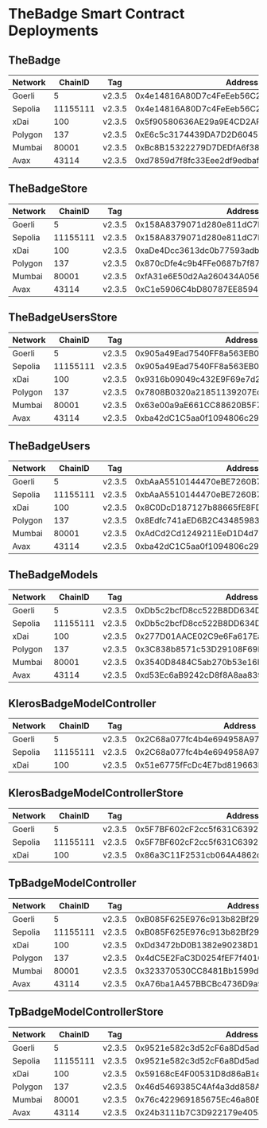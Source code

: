 # TheBadge Smart Contract Deployments

## TheBadge

| Network | ChainID  | Tag    | Address                                    |
| ------- | -------- | ------ | ------------------------------------------ |
| Goerli  | 5        | v2.3.5 | 0x4e14816A80D7c4FeEeb56C225e821c6374F4AB56 |
| Sepolia | 11155111 | v2.3.5 | 0x4e14816A80D7c4FeEeb56C225e821c6374F4AB56 |
| xDai    | 100      | v2.3.5 | 0x5f90580636AE29a9E4CD2AFFCE6d73501cD594F2 |
| Polygon | 137      | v2.3.5 | 0xE6c5c3174439DA7D2D60456Ca7eB97E7Dcd551e6 |
| Mumbai  | 80001    | v2.3.5 | 0xBc8B15322279D7DEDfA6f38EC22075491aEDDB0f |
| Avax    | 43114    | v2.3.5 | 0xd7859d7f8fc33Eee2df9edbafd247a2F398087a6 |

## TheBadgeStore

| Network | ChainID  | Tag    | Address                                    |
| ------- | -------- | ------ | ------------------------------------------ |
| Goerli  | 5        | v2.3.5 | 0x158A8379071d280e811dC7b670c22a0b46dC582D |
| Sepolia | 11155111 | v2.3.5 | 0x158A8379071d280e811dC7b670c22a0b46dC582D |
| xDai    | 100      | v2.3.5 | 0xaDe4Dcc3613dc0b77593adb3D694F2F6f71E4125 |
| Polygon | 137      | v2.3.5 | 0x870cDfe4c9b4FFe0687b7f871f6e96793440B214 |
| Mumbai  | 80001    | v2.3.5 | 0xfA31e6E50d2Aa260434A056e7CaA3FD582B1FfE8 |
| Avax    | 43114    | v2.3.5 | 0xC1e5906C4bD80787EE859432331B2791bD9BbF12 |

## TheBadgeUsersStore

| Network | ChainID  | Tag    | Address                                    |
| ------- | -------- | ------ | ------------------------------------------ |
| Goerli  | 5        | v2.3.5 | 0x905a49Ead7540FF8a563EB02F66B5c13c5e8eC71 |
| Sepolia | 11155111 | v2.3.5 | 0x905a49Ead7540FF8a563EB02F66B5c13c5e8eC71 |
| xDai    | 100      | v2.3.5 | 0x9316b09049c432E9F69e7d2f613036d936332Ad1 |
| Polygon | 137      | v2.3.5 | 0x7808B0320a21851139207EdAaAAfb1dc4039ceC2 |
| Mumbai  | 80001    | v2.3.5 | 0x63e00a9aE661CC88620B5F71FE03DaDa958B5096 |
| Avax    | 43114    | v2.3.5 | 0xba42dC1C5aa0f1094806c2914aA916E2cFe3d10E |

## TheBadgeUsers

| Network | ChainID  | Tag    | Address                                    |
| ------- | -------- | ------ | ------------------------------------------ |
| Goerli  | 5        | v2.3.5 | 0xbAaA5510144470eBE7260B743CA5516596A0250E |
| Sepolia | 11155111 | v2.3.5 | 0xbAaA5510144470eBE7260B743CA5516596A0250E |
| xDai    | 100      | v2.3.5 | 0x8C0DcD187127b88665fE8FD4F39Cb18758946C0f |
| Polygon | 137      | v2.3.5 | 0x8Edfc741aED6B2C43485983d4C7b6B095b00500c |
| Mumbai  | 80001    | v2.3.5 | 0xAdCd2Cd1249211EeD1D4d72b1E8B53F3A792e5da |
| Avax    | 43114    | v2.3.5 | 0xba42dC1C5aa0f1094806c2914aA916E2cFe3d10E |

## TheBadgeModels

| Network | ChainID  | Tag    | Address                                    |
| ------- | -------- | ------ | ------------------------------------------ |
| Goerli  | 5        | v2.3.5 | 0xDb5c2bcfD8cc522B8DD634DC507E135383049566 |
| Sepolia | 11155111 | v2.3.5 | 0xDb5c2bcfD8cc522B8DD634DC507E135383049566 |
| xDai    | 100      | v2.3.5 | 0x277D01AACE02C9e6Fa617Ea61Ece24BEDa46453c |
| Polygon | 137      | v2.3.5 | 0x3C838b8571c53D29108F69b98145f8FcC446Fa5a |
| Mumbai  | 80001    | v2.3.5 | 0x3540D8484C5ab270b53e16EDD71791d37A49BBf8 |
| Avax    | 43114    | v2.3.5 | 0xd53Ec6aB9242cD8f8A8aa839BA91BDeDe6219475 |

## KlerosBadgeModelController

| Network | ChainID  | Tag    | Address                                    |
| ------- | -------- | ------ | ------------------------------------------ |
| Goerli  | 5        | v2.3.5 | 0x2C68a077fc4b4e694958A978b409e4127D68f811 |
| Sepolia | 11155111 | v2.3.5 | 0x2C68a077fc4b4e694958A978b409e4127D68f811 |
| xDai    | 100      | v2.3.5 | 0x51e6775fFcDc4E7bd819663E9CabD2bE723C4fBf |

## KlerosBadgeModelControllerStore

| Network | ChainID  | Tag    | Address                                    |
| ------- | -------- | ------ | ------------------------------------------ |
| Goerli  | 5        | v2.3.5 | 0x5F7BF602cF2cc5f631C639293CA0bC733eCD31A6 |
| Sepolia | 11155111 | v2.3.5 | 0x5F7BF602cF2cc5f631C639293CA0bC733eCD31A6 |
| xDai    | 100      | v2.3.5 | 0x86a3C11F2531cb064A4862d371DCB53793E26437 |

## TpBadgeModelController

| Network | ChainID  | Tag    | Address                                    |
| ------- | -------- | ------ | ------------------------------------------ |
| Goerli  | 5        | v2.3.5 | 0xB085F625E976c913b82Bf291d32Dc0E55566D3Af |
| Sepolia | 11155111 | v2.3.5 | 0xB085F625E976c913b82Bf291d32Dc0E55566D3Af |
| xDai    | 100      | v2.3.5 | 0xDd3472bD0B1382e90238D19b5916C71a657eF223 |
| Polygon | 137      | v2.3.5 | 0x4dC5E2FaC3D0254fEF7f40163261b9307c1C9df3 |
| Mumbai  | 80001    | v2.3.5 | 0x323370530CC8481Bb1599d4C9d565053c8BADAb1 |
| Avax    | 43114    | v2.3.5 | 0xA76ba1A457BBCBc4736D9a9028dD29f4e89322e5 |

## TpBadgeModelControllerStore

| Network | ChainID  | Tag    | Address                                    |
| ------- | -------- | ------ | ------------------------------------------ |
| Goerli  | 5        | v2.3.5 | 0x9521e582c3d52cF6a8Dd5adc350f66cB0814c281 |
| Sepolia | 11155111 | v2.3.5 | 0x9521e582c3d52cF6a8Dd5adc350f66cB0814c281 |
| xDai    | 100      | v2.3.5 | 0x59168cE4F00531D8d86aB1eeBBB670DB537dA8AB |
| Polygon | 137      | v2.3.5 | 0x46d5469385C4Af4a3dd858AA839fc49d1f6c485f |
| Mumbai  | 80001    | v2.3.5 | 0x76c422969185675Ec46a80B765621B63451cF9F1 |
| Avax    | 43114    | v2.3.5 | 0x24b3111b7C3D922179e4054F41fCb62ec474a872 |
